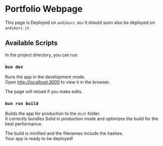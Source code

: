 # Portfolio Webpage

This page is Deployed on `andikurz.dev` it should soon also be deployed on `andikurz.it`.

## Available Scripts

In the project directory, you can run:

### `bun dev`

Runs the app in the development mode.<br>
Open [http://localhost:3000](http://localhost:3000) to view it in the browser.

The page will reload if you make edits.<br>

### `bun run build`

Builds the app for production to the `dist` folder.<br>
It correctly bundles Solid in production mode and optimizes the build for the best performance.

The build is minified and the filenames include the hashes.<br>
Your app is ready to be deployed!

